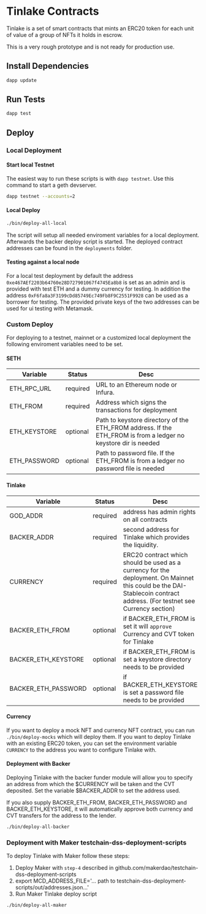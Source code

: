 # Tinlake Contracts
Tinlake is a set of smart contracts that mints an ERC20 token for each unit of value of a group of NFTs it holds in escrow. 

This is a very rough prototype and is not ready for production use.



## Install Dependencies
```bash 
dapp update
```

## Run Tests
```bash
dapp test
```



## Deploy

### Local Deployment

#### Start local Testnet
The easiest way to run these scripts is with `dapp testnet`. Use this command to start a geth devserver.

```bash
dapp testnet --accounts=2
```


#### Local Deploy
```bash
./bin/deploy-all-local
```
The script will setup all needed enviroment variables for a local deployment. Afterwards the backer deploy script is started.  The deployed contract addresses can be 
found in the `deployments` folder. 

#### Testing against a local node
For a local test deployment by default the address `0xe467AEf2203b64760e28D727901067f4745Ea8b8` is set as an admin and
is provided with test ETH and a dummy currency for testing. In addition the address `0xF6fa8a3F3199cDd85749Ec749Fb8F9C2551F9928` can be used as a borrower for testing.
The provided private keys of the two addresses can be used for ui testing with Metamask. 


### Custom Deploy
For deploying to a testnet, mainnet or a customized local deployment the following enviroment variables need to be set.


#### SETH

| Variable | Status |Desc| 
| -------- | -------- |-------- | 
| ETH_RPC_URL     | required     | URL to an Ethereum node or Infura. |
| ETH_FROM |required | Address which signs the transactions for deployment |
| ETH_KEYSTORE | optional | Path to keystore directory of the ETH_FROM address. If the ETH_FROM is from a ledger no keystore dir is needed |
| ETH_PASSWORD | optional | Path to password file. If the ETH_FROM is from a ledger no password file is needed |




#### Tinlake

| Variable | Status |Desc | 
| -------- | -------- | -------- | 
| GOD_ADDR     | required     | address has admin rights on all contracts|
| BACKER_ADDR |required |  second address for Tinlake which provides the liquidity. | 
| CURRENCY |required | ERC20 contract which should be used as a currency for the deployment. On Mainnet this could be the DAI-Stablecoin contract address. (For testnet see Currency section)|
|BACKER_ETH_FROM | optional |  if BACKER_ETH_FROM is set it will `approve` Currency and CVT token for Tinlake|
|BACKER_ETH_KEYSTORE |optional |if BACKER_ETH_FROM is set a keystore directory needs to be provided |
|BACKER_ETH_PASSWORD | optional|  if BACKER_ETH_KEYSTORE is set a password file needs to be provided | 




#### Currency
If you want to deploy a mock NFT and currency NFT contract, you can run `./bin/deploy-mocks` which will deploy them. If you want to deploy Tinlake with an existing ERC20 token, you can set the environment variable `CURRENCY` to the address you want to configure Tinlake with.

#### Deployment with Backer
Deploying Tinlake with the backer funder module will allow you to specify an address from which the $CURRENCY will be taken and the CVT deposited. Set the variable $BACKER_ADDR to set the address used.

If you also supply BACKER_ETH_FROM, BACKER_ETH_PASSWORD and BACKER_ETH_KEYSTORE, it will automatically approve both currency and CVT transfers for the address to the lender.

```bash
./bin/deploy-all-backer  
```


### Deployment with Maker testchain-dss-deployment-scripts
To deploy Tinlake with Maker follow these steps:

1) Deploy Maker with `step-4` described in github.com/makerdao/testchain-dss-deployment-scripts
2) export MCD_ADDRESS_FILE='... path to testchain-dss-deployment-scripts/out/addresses.json...'
3) Run Maker Tinlake deploy script

```bash
./bin/deploy-all-maker
```